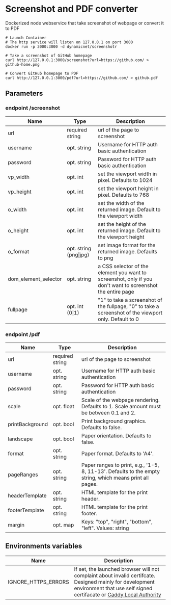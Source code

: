 # Screenshot and PDF converter

Dockerized node webservice that take screenshot of webpage or convert it to PDF

```
# Launch Container
# The http service will listen on 127.0.0.1 on port 3000
docker run -p 3000:3000 -d dynamicnet/screenshotr

# Take a screenshot of GitHub homepage
curl http://127.0.0.1:3000/screenshot?url=https://github.com/ > github-home.png

# Convert GitHub homepage to PDF
curl http://127.0.0.1:3000/pdf?url=https://github.com/ > github.pdf
```


## Parameters
### endpoint /screenshot
Name | Type | Description
---- | ---- | -----------
url | required string | url of the page to screenshot
username | opt. string | Username for HTTP auth basic authentication
password | opt. string | Password for HTTP auth basic authentication
vp_width | opt. int | set the viewport width in pixel. Defaults to 1024
vp_height | opt. int | set the viewport height in pixel. Defaults to 768
o_width | opt. int | set the width of the returned image. Default to the viewport width
o_height | opt. int | set the height of the returned image. Default to the viewport height
o_format | opt. string (png\|jpg) | set image format for the returned image. Defaults to png
dom_element_selector | opt. string | a CSS selector of the element you want to screenshot, only if you don't want to screenshot the entire page
fullpage | opt. int (0\|1) | "1" to take a screenshot of the fullpage, "0" to take a screenshot of the viewport only. Default to 0

### endpoint /pdf
Name | Type | Description
---- | ---- | -----------
url | required string | url of the page to screenshot
username | opt. string | Username for HTTP auth basic authentication
password | opt. string | Password for HTTP auth basic authentication
scale | opt. float | Scale of the webpage rendering. Defaults to 1. Scale amount must be between 0.1 and 2.
printBackground | opt. bool | Print background graphics. Defaults to false.
landscape | opt. bool | Paper orientation. Defaults to false.
format | opt. string | Paper format. Defaults to 'A4'.
pageRanges | opt. string | Paper ranges to print, e.g., '1-5, 8, 11-13'. Defaults to the empty string, which means print all pages.
headerTemplate | opt. string | HTML template for the print header.
footerTemplate | opt. string | HTML template for the print footer.
margin | opt. map | Keys: "top", "right", "bottom", "left". Values: string

## Environments variables
Name | Description
---- | -----------
IGNORE_HTTPS_ERRORS | If set, the launched browser will not complaint about invalid certifcate. Designed mainly for development environment that use self signed certifacate or [Caddy Local Authority](https://caddyserver.com/docs/automatic-https#local-https)
